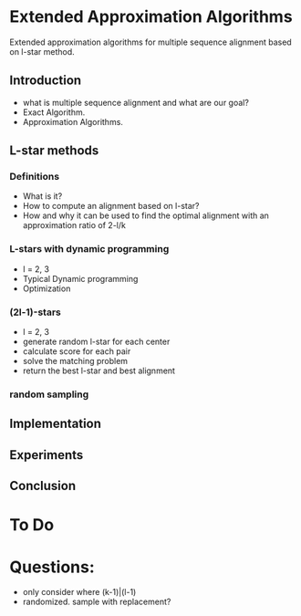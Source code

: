 # Extended Approximation Algorithms
Extended approximation algorithms for multiple sequence alignment based on l-star method.

## Introduction
- what is multiple sequence alignment and what are our goal?
- Exact Algorithm.
- Approximation Algorithms.

## L-star methods

### Definitions
- What is it?
- How to compute an alignment based on l-star?
- How and why it can be used to find the optimal alignment with an approximation ratio of 2-l/k

### L-stars with dynamic programming
- l = 2, 3
- Typical Dynamic programming
- Optimization

### (2l-1)-stars
- l = 2, 3
- generate random l-star for each center
- calculate score for each pair
- solve the matching problem
- return the best l-star and best alignment

### random sampling


## Implementation
## Experiments
## Conclusion

# To Do

# Questions:
- only consider where (k-1)|(l-1)
- randomized. sample with replacement?
